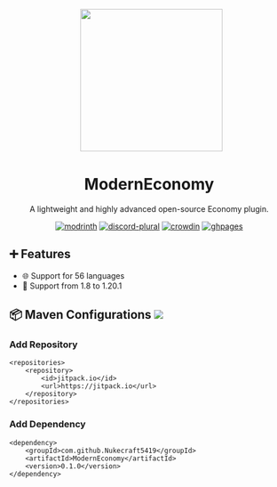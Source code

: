 <p align="center">
  <img src="" height="256px"/>
</p>

<h1 align="center">ModernEconomy</h1>
<p align="center">A lightweight and highly advanced open-source Economy plugin.</p>

<div align="center">

[![modrinth](https://cdn.jsdelivr.net/npm/@intergrav/devins-badges@3/assets/cozy/available/modrinth_64h.png)](https://modrinth.com/mod/moderneconomy)
[![discord-plural](https://cdn.jsdelivr.net/npm/@intergrav/devins-badges@3/assets/cozy/social/discord-plural_64h.png)]()
[![crowdin](https://cdn.jsdelivr.net/npm/@intergrav/devins-badges@3/assets/cozy/translate/crowdin_64h.png)](https://crowdin.com/project/moderneconomy)
[![ghpages](https://cdn.jsdelivr.net/npm/@intergrav/devins-badges@3/assets/cozy/documentation/ghpages_64h.png)]()

</div>
 
## ➕ Features

- 🌐 Support for 56 languages
- 👀 Support from 1.8 to 1.20.1

## 📦 Maven Configurations [![](https://jitpack.io/v/Nukecraft5419/ModernEconomy.svg)](https://jitpack.io/#Nukecraft5419/ModernEconomy)

### Add Repository
	<repositories>
	    <repository>
	        <id>jitpack.io</id>
	        <url>https://jitpack.io</url>
	    </repository>
	</repositories>
 
### Add Dependency
	<dependency>
	    <groupId>com.github.Nukecraft5419</groupId>
	    <artifactId>ModernEconomy</artifactId>
	    <version>0.1.0</version>
	</dependency>
